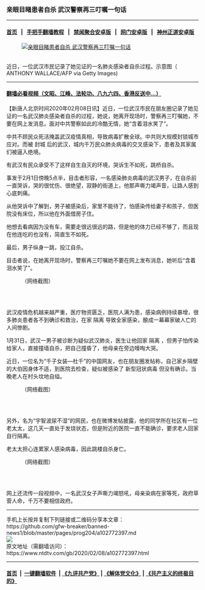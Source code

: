 ### 亲眼目睹患者自杀 武汉警察再三叮嘱一句话
------------------------

#### [首页](https://github.com/gfw-breaker/banned-news1/blob/master/README.md) &nbsp;&nbsp;|&nbsp;&nbsp; [手把手翻墙教程](https://github.com/gfw-breaker/guides/wiki) &nbsp;&nbsp;|&nbsp;&nbsp; [禁闻聚合安卓版](https://github.com/gfw-breaker/bn-android) &nbsp;&nbsp;|&nbsp;&nbsp; [网门安卓版](https://github.com/oGate2/oGate) &nbsp;&nbsp;|&nbsp;&nbsp; [神州正道安卓版](https://github.com/SzzdOgate/update) 



<div><div class="featured_image">
 <a href="https://i.ntdtv.com/assets/uploads/2020/02/GettyImages-1195395775.jpg" target="_blank">
  <figure>
   <img alt="亲眼目睹患者自杀 武汉警察再三叮嘱一句话" src="https://i.ntdtv.com/assets/uploads/2020/02/GettyImages-1195395775-800x450.jpg"/>
  </figure><br/>
 </a>
 <span class="caption">
  近日，一位武汉市民记录了她见证的一名肺炎感染者自杀过程。示意图（ ANTHONY WALLACE/AFP via Getty Images)
 </span>
</div>
</div><hr/>

#### [翻墙必看视频（文昭、江峰、法轮功、八九六四、香港反送中...）](https://github.com/gfw-breaker/banned-news1/blob/master/pages/link3.md)

<div><div class="post_content" itemprop="articleBody">
 <p>
  【新唐人北京时间2020年02月08日讯】近日，一位武汉市民在朋友圈记录了她见证的一名武汉肺炎感染者自杀的过程，她说，她离开现场时，警察再三叮嘱她，不要在网上发消息。面对中共警察如此的冷酷无情，她“含着泪水笑了”。
 </p>
 <p>
  中共不顾民众死活掩盖武汉疫情真相，导致病毒扩散全球。中共则大规模封锁城市应对。而被
  <ok href="https://www.ntdtv.com/gb/封城.htm">
   封城
  </ok>
  后的武汉，城内千万民众肺炎病毒的交叉感染下，患者及其家属们被逼入绝境。
 </p>
 <p>
  有武汉有民众承受不了这样自生自灭的环境，哭诉生不如死，跳桥自杀。
 </p>
 <div class="video_fit_container">
 </div>
 <p>
  事发于2月1日傍晚5点半，目击者形容，一名感染肺炎病毒的武汉男子，在自杀前一直哭诉，哭的很忧伤、很绝望，寂静的街道上，他那声嘶力竭声音，让路人感到心底刺痛。
 </p>
 <p>
  从他哭诉中了解到，男子被感染后，家里不能待了，怕感染传给妻子和孩子，但医院没有床位，所以他在外面借房子住。
 </p>
 <p>
  他想去看病因为没有车，需要走很远很远的路，但是他的体力已经不够了，而且现在他连吃的也没有，简直生不如死。
 </p>
 <p>
  最后，男子纵身一跳，投江自杀。
 </p>
 <p>
  目击者说，在她离开现场时，警察再三叮嘱她不要在网上发布消息，她听后“含着泪水笑了”。
 </p>
 <figure class="wp-caption alignnone" id="attachment_102772401" style="width: 416px">
  <ok href="https://i.ntdtv.com/assets/uploads/2020/02/EPvh6OEUUAAqU2n.jpeg">
   <img alt="" class="size-full wp-image-102772401" src="https://i.ntdtv.com/assets/uploads/2020/02/EPvh6OEUUAAqU2n.jpeg"/>
  </ok>
  <br/><figcaption class="wp-caption-text">
   （网络截图）
  </figcaption><br/>
 </figure><br/>
 <p>
  武汉疫情危机越来越严重，医疗物资匮乏，医院人满为患，感染病例持续暴增，很多肺炎患者各不到确诊和救治，在家
  <ok href="https://www.ntdtv.com/gb/隔离.htm">
   隔离
  </ok>
  导致全家感染，酿成一幕幕家破人亡的人间惨剧。
 </p>
 <p>
  1月31日，武汉一男子被诊断为疑似武汉肺炎，医生让他回家
  <ok href="https://www.ntdtv.com/gb/隔离.htm">
   隔离
  </ok>
  ，但男子怕传染给家人，直接撞墙自杀，把自己撞昏了，他母亲在旁边嚎啕大哭。
 </p>
 <div class="video_fit_container">
 </div>
 <p>
  近日，一位名为“千子女装—杜千”的中国网友，也在朋友圈发帖称，自己家乡隔壁的大伯因身体不适，到医院去检查，疑似被感染了
  <ok href="https://www.ntdtv.com/gb/新型冠状病毒.htm">
   新型冠状病毒
  </ok>
  但没有确诊。当晚老人在村头坟地自缢。
 </p>
 <figure class="wp-caption alignnone" id="attachment_102772420" style="width: 418px">
  <ok href="https://i.ntdtv.com/assets/uploads/2020/02/7478ddb0178e97b989f586578f90c22b.jpg">
   <img alt="" class="size-full wp-image-102772420" src="https://i.ntdtv.com/assets/uploads/2020/02/7478ddb0178e97b989f586578f90c22b.jpg"/>
  </ok>
  <br/><figcaption class="wp-caption-text">
   （网络截图）
  </figcaption><br/>
 </figure><br/>
 <p>
  另外，名为“宇智波尿不湿”的网民，也在微博发帖披露，他的同学所在社区有一位老太太，这几天一直处于发烧状态，但是附近的医院一直不能确诊，要求老人回家自行隔离。
 </p>
 <p>
  老太太担心连累家人感染病毒，因此跳楼自杀身亡。
 </p>
 <figure class="wp-caption alignnone" id="attachment_102772421" style="width: 478px">
  <ok href="https://i.ntdtv.com/assets/uploads/2020/02/b6610601d3635570a4ce8abaf2eab0c9.jpg">
   <img alt="" class="size-full wp-image-102772421" src="https://i.ntdtv.com/assets/uploads/2020/02/b6610601d3635570a4ce8abaf2eab0c9.jpg"/>
  </ok>
  <br/><figcaption class="wp-caption-text">
   （网络截图）
  </figcaption><br/>
 </figure><br/>
 <p>
  网上还流传一段视频中，一名武汉女子声嘶力竭怒吼，母亲染病在家等死，政府草菅人命，千万不要相信政府。
 </p>
</div></div>
<hr/>
手机上长按并复制下列链接或二维码分享本文章：<br/>
https://github.com/gfw-breaker/banned-news1/blob/master/pages/prog204/a102772397.md <br/>
<a href='https://github.com/gfw-breaker/banned-news1/blob/master/pages/prog204/a102772397.md'><img src='https://github.com/gfw-breaker/banned-news1/blob/master/pages/prog204/a102772397.md.png'/></a> <br/>
原文地址（需翻墙访问）：https://www.ntdtv.com/gb/2020/02/08/a102772397.html


------------------------
#### [首页](https://github.com/gfw-breaker/banned-news1/blob/master/README.md) &nbsp;|&nbsp; [一键翻墙软件](https://github.com/gfw-breaker/nogfw/blob/master/README.md) &nbsp;| [《九评共产党》](https://github.com/gfw-breaker/9ping.md/blob/master/README.md#九评之一评共产党是什么) | [《解体党文化》](https://github.com/gfw-breaker/jtdwh.md/blob/master/README.md) | [《共产主义的终极目的》](https://github.com/gfw-breaker/gczydzjmd.md/blob/master/README.md)


<img src='http://gfw-breaker.win/banned-news/pages/prog204/a102772397.md' width='0px' height='0px'/>